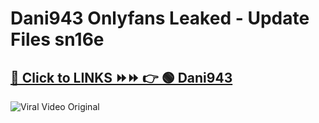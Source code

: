 
 # Dani943 Onlyfans Leaked - Update Files sn16e

## <h2><a href="https://clipsfans.com/Dani943&ref=git">🔗 Click to LINKS ⏩⏩ 👉 🟢 Dani943 </a></h2>

<a href="https://clipsfans.com/Dani943&ref=git" rel="nofollow" data-target="animated-image.originalLink"><img src="https://i.ibb.co.com/xMMVF88/686577567.gif" alt="Viral Video Original" style="max-width: 100%; display: inline-block;" data-target="animated-image.originalImage"></a>

